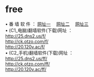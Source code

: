  # free
&#8226; 番 墙 软 件 ：
<a href="http://25.dns2.us/f/" target="_blank">网址一</a>
　<a href="http://ck.otzo.com/ff/" target="_blank">网址二</a>
　<a href="http://20.120v.ac/f/" target="_blank">网址三</a>
　<br />
&#8226; (C1_电脑)翻墙软件(下载)网址 ：<br />
<a href="http://25.dns2.us/f/" target="_blank">http://25.dns2.us/f/</a><br />
<a href="http://ck.otzo.com/f/" target="_blank">http://ck.otzo.com/f/</a><br />
<a href="http://20.120v.ac/f/" target="_blank">http://20.120v.ac/f/</a><br />
&#8226; (C2_手机)翻墙软件(下载)网址 ：<br />
<a href="http://25.dns2.us/ff/" target="_blank">http://25.dns2.us/ff/</a><br />
<a href="http://ck.otzo.com/ff/" target="_blank">http://ck.otzo.com/ff/</a><br />
<a href="http://20.120v.ac/ff/" target="_blank">http://20.120v.ac/ff/ </a>
</p>
